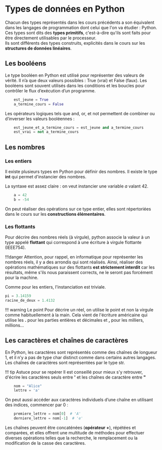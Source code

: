 # Types de données en Python

Chacun des types représentés dans les cours précédents a son équivalent dans les langages de programmation dont celui que l'on va étudier : Python.
Ces types sont dits des **types primitifs**, c'est-à-dire qu'ils sont faits pour être directement utilisables par le processeur.  
Ils sont différents des types construits, explicités dans le cours sur les **structures de données linéaires**.

## Les booléens

Le type booléen en Python est utilisé pour représenter des valeurs de vérité. Il n’a que deux valeurs possibles : True (vrai) et False (faux). Les booléens sont souvent utilisés dans les conditions et les boucles pour contrôler le flux d’exécution d’un programme.

``` python
    est_jeune = True
    a_termine_cours = False
```

Les opérateurs logiques tels que and, or, et not permettent de combiner ou d’inverser les valeurs booléennes :

``` python
    est_jeune_et_a_termine_cours = est_jeune and a_termine_cours 
    est_vrai = not a_termine_cours  
```

## Les nombres

### Les entiers

Il existe plusieurs types en Python pour définir des nombres.
Il existe le type **int** qui permet d'instancier des nombres.

La syntaxe est assez claire : on veut instancier une variable *a* valant 42.

```python
    a = 42
    b = -54
```

On peut réaliser des opérations sur ce type entier, elles sont répertoriées dans le cours sur les **constructions élémentaires**.

### Les flottants

Pour décrire des nombres réels (à virgule), python associe la valeur à un type appelé **flottant** qui correspond à une écriture à virgule flottante (IEEE754).

!!!danger
    Attention, pour rappel, en informatique pour représenter les nombres réels, il y a des arrondis qui sont réalisés.
    Ainsi, réaliser des opérations mathématiques sur des flottants **est strictement interdit** car les résultats, même s'ils nous paraissent corrects, ne le seront pas forcément pour la machine.

Comme pour les entiers, l'instanciation est triviale.

```python
pi = 3.14159
racine_de_deux = 1.4132
```

!!! warning Le point
    Pour décrire un réel, on utilise le point et non la virgule comme habituellement à la main.
    Cela vient de l'écriture américaine qui utilise les **.** pour les parties entières et décimales et **,** pour les milliers, millions...

## Les caractères et chaînes de caractères

En Python, les caractères sont représentés comme des chaînes de longueur 1, et il n’y a pas de type char distinct comme dans certains autres langages. Les chaînes de caractères sont représentées par le type str.

!!! tip Astuce pour se repérer
    Il est conseillé pour mieux s'y retrouver, d'écrire les caractères seuls entre **'** et les chaînes de caractère entre **"**

``` python
    nom = "Alice"
    lettre = 'a'
```

On peut aussi accéder aux caractères individuels d’une chaîne en utilisant des indices, commencer par 0 :

```python 
    premiere_lettre = nom[0]  # 'A'
    derniere_lettre = nom[-1]  # 'e'
```

Les chaînes peuvent être concaténées (**opérateur +**), répétées et comparées, et elles offrent une multitude de méthodes pour effectuer diverses opérations telles que la recherche, le remplacement ou la modification de la casse des caractères.